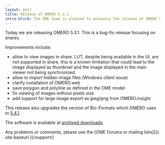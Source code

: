 ```yaml
---
layout: post
title: Release of OMERO 5.3.1
intro-blurb: The OME team is pleased to announce the release of OMERO 5.3.1
---
```

Today we are releasing OMERO 5.3.1. This is a bug-fix release focusing on shares.

Improvements include:

* allow to view images in share. LUT, despite being available in the UI, are not supported in share, this is a known limitation that could lead to the image displayed as thumbnail and the image displayed in the main viewer not being synchronized.
* allow to import hidden image files (Windows client issue)
* clarify installation of OMERO.web
* save polygon and polyline as defined in the OME model
* fix viewing of images without pixels size
* add support for large image export as jpeg/png from OMERO.insight

This release also upgrades the version of Bio-Formats which OMERO uses to
[5.4.1](https://docs.openmicroscopy.org/bio-formats/5.4.1/about/whats-new.html).

The software is available at [archived downloads](https://downloads.openmicroscopy.org/omero/5.3.1).

Any problems or comments, please use the [OME Forums or mailing lists]({{ site.baseurl }}/support/)
